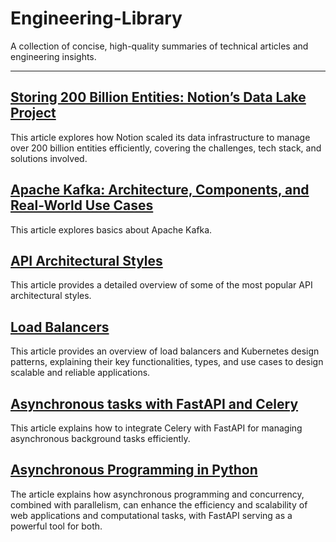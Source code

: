 # Engineering-Library
A collection of concise, high-quality summaries of technical articles and engineering insights.

---

## [Storing 200 Billion Entities: Notion’s Data Lake Project](Notion's%20Data%20Lake.md)
This article explores how Notion scaled its data infrastructure to manage over 200 billion entities efficiently, covering the challenges, tech stack, and solutions involved.  
## [Apache Kafka: Architecture, Components, and Real-World Use Cases](Apache-Kafka-Basics.md)
This article explores basics about Apache Kafka.
## [API Architectural Styles](API-Architectural-Styles.md)
This article provides a detailed overview of some of the most popular API architectural styles.

## [Load Balancers](Load_balancer-k8s.md)
This article provides an overview of load balancers and Kubernetes design patterns, explaining their key functionalities, types, and use cases to design scalable and reliable applications.

## [Asynchronous tasks with FastAPI and Celery](Asynchronous-tasks-with-fastapi-and-celery.md)
This article explains how to integrate Celery with FastAPI for managing asynchronous background tasks efficiently.

## [Asynchronous Programming in Python](Asynchronous-programming-in-python.md.md)
The article explains how asynchronous programming and concurrency, combined with parallelism, can enhance the efficiency and scalability of web applications and computational tasks, with FastAPI serving as a powerful tool for both.
